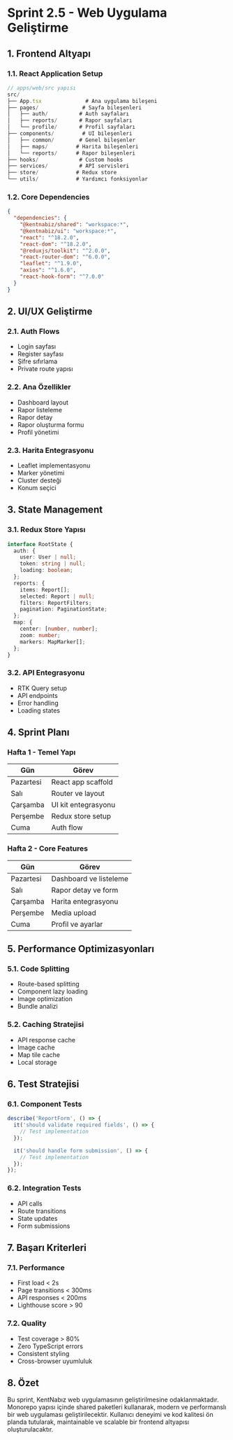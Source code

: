# Sprint 2.5 - Web Uygulama Geliştirme

## 1. Frontend Altyapı

### 1.1. React Application Setup

```typescript
// apps/web/src yapısı
src/
├── App.tsx              # Ana uygulama bileşeni
├── pages/              # Sayfa bileşenleri
│   ├── auth/          # Auth sayfaları
│   ├── reports/       # Rapor sayfaları
│   └── profile/       # Profil sayfaları
├── components/         # UI bileşenleri
│   ├── common/        # Genel bileşenler
│   ├── maps/         # Harita bileşenleri
│   └── reports/      # Rapor bileşenleri
├── hooks/             # Custom hooks
├── services/          # API servisleri
├── store/            # Redux store
└── utils/            # Yardımcı fonksiyonlar
```

### 1.2. Core Dependencies

```json
{
  "dependencies": {
    "@kentnabiz/shared": "workspace:*",
    "@kentnabiz/ui": "workspace:*",
    "react": "^18.2.0",
    "react-dom": "^18.2.0",
    "@reduxjs/toolkit": "^2.0.0",
    "react-router-dom": "^6.0.0",
    "leaflet": "^1.9.0",
    "axios": "^1.6.0",
    "react-hook-form": "^7.0.0"
  }
}
```

## 2. UI/UX Geliştirme

### 2.1. Auth Flows

- Login sayfası
- Register sayfası
- Şifre sıfırlama
- Private route yapısı

### 2.2. Ana Özellikler

- Dashboard layout
- Rapor listeleme
- Rapor detay
- Rapor oluşturma formu
- Profil yönetimi

### 2.3. Harita Entegrasyonu

- Leaflet implementasyonu
- Marker yönetimi
- Cluster desteği
- Konum seçici

## 3. State Management

### 3.1. Redux Store Yapısı

```typescript
interface RootState {
  auth: {
    user: User | null;
    token: string | null;
    loading: boolean;
  };
  reports: {
    items: Report[];
    selected: Report | null;
    filters: ReportFilters;
    pagination: PaginationState;
  };
  map: {
    center: [number, number];
    zoom: number;
    markers: MapMarker[];
  };
}
```

### 3.2. API Entegrasyonu

- RTK Query setup
- API endpoints
- Error handling
- Loading states

## 4. Sprint Planı

### Hafta 1 - Temel Yapı

| Gün       | Görev               |
| --------- | ------------------- |
| Pazartesi | React app scaffold  |
| Salı      | Router ve layout    |
| Çarşamba  | UI kit entegrasyonu |
| Perşembe  | Redux store setup   |
| Cuma      | Auth flow           |

### Hafta 2 - Core Features

| Gün       | Görev                  |
| --------- | ---------------------- |
| Pazartesi | Dashboard ve listeleme |
| Salı      | Rapor detay ve form    |
| Çarşamba  | Harita entegrasyonu    |
| Perşembe  | Media upload           |
| Cuma      | Profil ve ayarlar      |

## 5. Performance Optimizasyonları

### 5.1. Code Splitting

- Route-based splitting
- Component lazy loading
- Image optimization
- Bundle analizi

### 5.2. Caching Stratejisi

- API response cache
- Image cache
- Map tile cache
- Local storage

## 6. Test Stratejisi

### 6.1. Component Tests

```typescript
describe('ReportForm', () => {
  it('should validate required fields', () => {
    // Test implementation
  });

  it('should handle form submission', () => {
    // Test implementation
  });
});
```

### 6.2. Integration Tests

- API calls
- Route transitions
- State updates
- Form submissions

## 7. Başarı Kriterleri

### 7.1. Performance

- First load < 2s
- Page transitions < 300ms
- API responses < 200ms
- Lighthouse score > 90

### 7.2. Quality

- Test coverage > 80%
- Zero TypeScript errors
- Consistent styling
- Cross-browser uyumluluk

## 8. Özet

Bu sprint, KentNabız web uygulamasının geliştirilmesine odaklanmaktadır. Monorepo yapısı içinde shared paketleri kullanarak, modern ve performanslı bir web uygulaması geliştirilecektir. Kullanıcı deneyimi ve kod kalitesi ön planda tutularak, maintainable ve scalable bir frontend altyapısı oluşturulacaktır.
